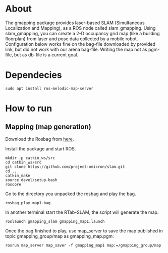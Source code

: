 # About

The gmapping package provides laser-based SLAM (Simultaneous Localization and Mapping), as a ROS node called slam_gmapping. Using slam_gmapping, you can create a 2-D occupancy grid map (like a building floorplan) from laser and pose data collected by a mobile robot.
Configuration below works fine on the bag-file downloaded by provided link, but did not work with our arena bag-file. Writing the map not as pgm-file, but as db-file is a current goal.

# Dependecies

```
sudo apt install ros-melodic-map-server
```

# How to run

## Mapping (map generation)

Download the Rosbag from <a href="https://drive.google.com/uc?export=download&confirm=wwQS&id=0B46akLGdg-uaa1dDSlUwWUsyTzQ">here</a>.

Install the package and start ROS.

```
mkdir -p catkin_ws/src
cd catkin_ws/src
git clone https://github.com/project-omicron/slam.git
cd ..
catkin_make
source devel/setup.bash
roscore
```

Go to the directory you unpacked the rosbag and play the bag.

```
rosbag play map1.bag
```

In another terminal start the RTab-SLAM, the script will generate the map.

```
roslaunch gmapping_slam gmapping_map1.launch
```

Once the bag finished to play, use map_server to save the map published in topic gmapping_group/map as gmapping_map.pgm:
```
rosrun map_server map_saver -f gmapping_map1 map:=/gmapping_group/map
```
